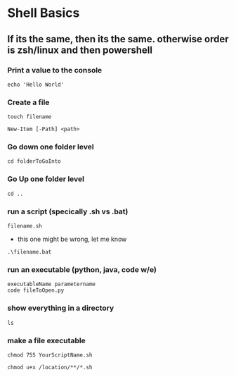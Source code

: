 # Shell Basics

## If its the same, then its the same. otherwise order is zsh/linux and then powershell

### Print a value to the console
```$zsh
echo 'Hello World'
```

### Create a file
```$zsh
touch filename
```

```$pwsh
New-Item [-Path] <path>
```

### Go down one folder level

```$zsh
cd folderToGoInto
```

### Go Up one folder level

```$zsh
cd ..
```

### run a script (specically .sh vs .bat)

```$zsh
filename.sh
```

 - this one might be wrong, let me know
```$pwsh
.\filename.bat
```


### run an executable (python, java, code w/e)

```$zsh
executableName parametername
code fileToOpen.py
```


### show everything in a directory
```$zsh
ls
```

### make a file executable
```$zsh
chmod 755 YourScriptName.sh
```

```$zsh
chmod u+x /location/**/*.sh
```

